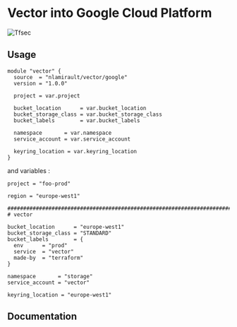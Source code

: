 # Vector into Google Cloud Platform

![Tfsec](https://github.com/nlamirault/terraform-google-vector/workflows/Tfsec/badge.svg)

## Usage

```hcl
module "vector" {
  source  = "nlamirault/vector/google"
  version = "1.0.0"

  project = var.project

  bucket_location      = var.bucket_location
  bucket_storage_class = var.bucket_storage_class
  bucket_labels        = var.bucket_labels

  namespace       = var.namespace
  service_account = var.service_account

  keyring_location = var.keyring_location
}
```

and variables :

```hcl
project = "foo-prod"

region = "europe-west1"

##############################################################################
# vector

bucket_location      = "europe-west1"
bucket_storage_class = "STANDARD"
bucket_labels        = {
  env      = "prod"
  service  = "vector"
  made-by  = "terraform"
}

namespace       = "storage"
service_account = "vector"

keyring_location = "europe-west1"
```

## Documentation

<!-- BEGINNING OF PRE-COMMIT-TERRAFORM DOCS HOOK -->

<!-- END OF PRE-COMMIT-TERRAFORM DOCS HOOK -->